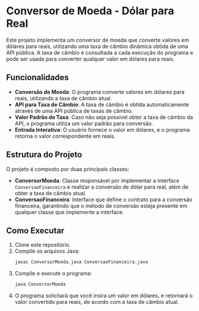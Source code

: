 # Conversor de Moeda - Dólar para Real

Este projeto implementa um conversor de moeda que converte valores em dólares para reais, utilizando uma taxa de câmbio dinâmica obtida de uma API pública. A taxa de câmbio é consultada a cada execução do programa e pode ser usada para converter qualquer valor em dólares para reais.

## Funcionalidades

- **Conversão de Moeda**: O programa converte valores em dólares para reais, utilizando a taxa de câmbio atual.
- **API para Taxa de Câmbio**: A taxa de câmbio é obtida automaticamente através de uma API pública de taxas de câmbio.
- **Valor Padrão de Taxa**: Caso não seja possível obter a taxa de câmbio da API, o programa utiliza um valor padrão para conversão.
- **Entrada Interativa**: O usuário fornece o valor em dólares, e o programa retorna o valor correspondente em reais.

## Estrutura do Projeto

O projeto é composto por duas principais classes:

- **ConversorMoeda**: Classe responsável por implementar a interface `ConversaoFinanceira` e realizar a conversão de dólar para real, além de obter a taxa de câmbio atual.
- **ConversaoFinanceira**: Interface que define o contrato para a conversão financeira, garantindo que o método de conversão esteja presente em qualquer classe que implemente a interface.

## Como Executar

1. Clone este repositório.
2. Compile os arquivos Java:
   ```bash
   javac ConversorMoeda.java ConversaoFinanceira.java
3. Compile e execute o programa:
   ```bash
   java ConversorMoeda

4. O programa solicitará que você insira um valor em dólares, e retornará o valor convertido para reais, de acordo com a taxa de câmbio atual.

